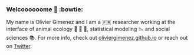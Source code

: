 ### Welcoooooome :wave: :bowtie:

My name is Olivier Gimenez and I am a :fr: researcher working at the interface of animal ecology :wolf: :dolphin: :elephant:, statistical modeling :chart_with_downwards_trend: and social sciences :books:. For more info, check out [oliviergimenez.github.io](https://oliviergimenez.github.io/) or reach out on [Twitter](https://twitter.com/oaggimenez).
